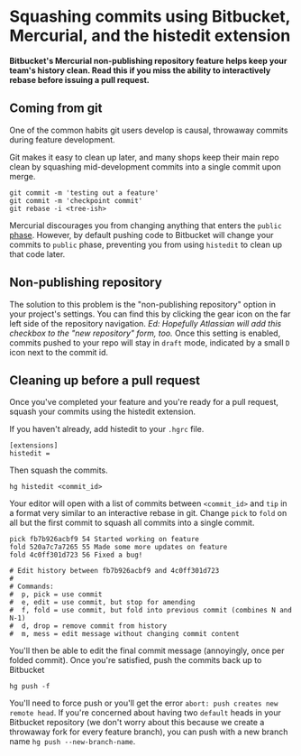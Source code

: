 # Squashing commits using Bitbucket, Mercurial, and the histedit extension

**Bitbucket's Mercurial non-publishing repository feature helps keep your team's history clean. Read this if you miss the ability to interactively rebase before issuing a pull request.**

## Coming from git

One of the common habits git users develop is causal, throwaway commits during feature development.

Git makes it easy to clean up later, and many shops keep their main repo clean by squashing mid-development commits into a single commit upon merge.

	git commit -m 'testing out a feature'
	git commit -m 'checkpoint commit'
	git rebase -i <tree-ish>

Mercurial discourages you from changing anything that enters the `public` [phase](http://mercurial.selenic.com/wiki/Phases#Publishing_Repository).  However, by default pushing code to Bitbucket will change your commits to `public` phase, preventing you from using `histedit` to clean up that code later.

## Non-publishing repository

The solution to this problem is the "non-publishing repository" option in your project's settings.  You can find this by clicking the gear icon on the far left side of the repository navigation. *Ed: Hopefully Atlassian will add this checkbox to the "new repository" form, too.* Once this setting is enabled, commits pushed to your repo will stay in `draft` mode, indicated by a small `D` icon next to the commit id.

## Cleaning up before a pull request

Once you've completed your feature and you're ready for a pull request, squash your commits using the histedit extension.

If you haven't already, add histedit to your `.hgrc` file.

	[extensions]
	histedit =

Then squash the commits.

	hg histedit <commit_id>
	
Your editor will open with a list of commits between `<commit_id>` and `tip` in a format very similar to an interactive rebase in git. Change `pick` to `fold` on all but the first commit to squash all commits into a single commit.
	
	pick fb7b926acbf9 54 Started working on feature
	fold 520a7c7a7265 55 Made some more updates on feature
	fold 4c0ff301d723 56 Fixed a bug!
	
	# Edit history between fb7b926acbf9 and 4c0ff301d723
	#
	# Commands:
	#  p, pick = use commit
	#  e, edit = use commit, but stop for amending
	#  f, fold = use commit, but fold into previous commit (combines N and N-1)
	#  d, drop = remove commit from history
	#  m, mess = edit message without changing commit content
	
You'll then be able to edit the final commit message (annoyingly, once per folded commit).  Once you're satisfied, push the commits back up to Bitbucket

	hg push -f

You'll need to force push or you'll get the error `abort: push creates new remote head`.  If you're concerned about having two `default` heads in your Bitbucket repository (we don't worry about this because we create a throwaway fork for every feature branch), you can push with a new branch name `hg push --new-branch-name`.

